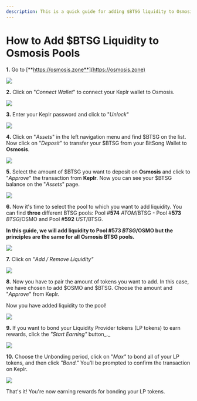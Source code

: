 ```yaml
---
description: This is a quick guide for adding $BTSG liquidity to Osmosis Pools.
---
```


# How to Add $BTSG Liquidity to Osmosis Pools

**1.** Go to [**https://osmosis.zone**](https://osmosis.zone)

![](<../.gitbook/assets/Group 351.png>)

**2.** Click on "_Connect Wallet_" to connect your Keplr wallet to Osmosis.&#x20;

![](<../.gitbook/assets/Group 385.png>)

**3.** Enter your Keplr password and click to "_Unlock_"

![](<../.gitbook/assets/Group 353.png>)

**4.** Click on "_Assets_" in the left navigation menu and find $BTSG on the list.  Now click on "_Deposit_" to transfer your $BTSG from your BitSong Wallet to **Osmosis**.

![](<../.gitbook/assets/Group 354.png>)

**5.** Select the amount of $BTSG you want to deposit on **Osmosis** and click to "_Approve_" the transaction from **Keplr**. Now you can see your $BTSG balance on the "_Assets_" page.&#x20;

![](<../.gitbook/assets/Group 383.png>)

**6.** Now it's time to select the pool to which you want to add liquidity. You can find **three** different BTSG pools: Pool #**574** $ATOM/$BTSG - Pool #**573** $BTSG/$OSMO and Pool #**592** $UST/$BTSG.&#x20;

**In this guide, we will add liquidity to Pool #573 $BTSG/$OSMO but the principles are the same for all Osmosis BTSG pools.**&#x20;

![](<../.gitbook/assets/Group 379.png>)

**7.**  Click on "_Add / Remove Liquidity"_

![](<../.gitbook/assets/Group 378.png>)

**8.** Now you have to pair the amount of tokens you want to add. In this case, we have chosen to add $OSMO and $BTSG. Choose the amount and "_Approve_" from Keplr.&#x20;

Now you have added liquidity to the pool!&#x20;

![](<../.gitbook/assets/Group 374.png>)

**9.**  If you want to bond your Liquidity Provider tokens (LP tokens) to earn rewards, click the _"Start Earning"_ button_._

![](<../.gitbook/assets/Group 375.png>)

**10.** Choose the Unbonding period, click on "_Max"_ to bond all of your LP tokens, and then click _"Bond."_ You'll be prompted to confirm the transaction on Keplr.&#x20;

![](<../.gitbook/assets/Group 376.png>)

That's it! You're now earning rewards for bonding your LP tokens.&#x20;
